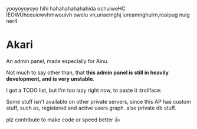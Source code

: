 yooyoyoyoyo hihi hahahahahahahida ochuiweHC IEOWUhceuiowvhmwouivh oweiu vn,uriaemghj iureamnghuirn,reaipug nuig ner4

# Akari
An admin panel, made especially for Ainu.

Not much to say other than, that **this admin panel is still in heavily development, and is very unstable**.

I got a TODO list, but I'm too lazy right now, to paste it :trollface:

Some stuff isn't available on other private servers, since this AP has custom stuff, such as, registered and active users graph. also private db stuff.

plz contribute to make code or speed better :thumbsup:
